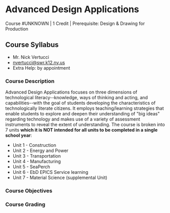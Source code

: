 # Advanced Design Applications
Course #UNKNOWN | 1 Credit | Prerequisite: Design & Drawing for Production

## Course Syllabus

  - Mr. Nick Vertucci
  - nvertucci@swr.k12.ny.us
  - Extra Help: by appointment

### Course Description

Advanced Design Applications focuses on three dimensions of technological literacy--knowledge, ways of thinking and acting, and capabilities--with the goal of students developing the characteristics of technologically literate citizens. It employs teaching/learning strategies that enable students to explore and deepen their understanding of "big ideas" regarding technology and makes use of a variety of assessment instruments to reveal the extent of understanding. The course is broken into 7 units **which it is NOT intended for all units to be completed in a single school year**:

- Unit 1 - Construction
- Unit 2 - Energy and Power
- Unit 3 - Transportation
- Unit 4 - Manufacturing
- Unit 5 - SeaPerch
- Unit 6 - EbD EPICS Service learning
- Unit 7 - Material Science (supplemental Unit)

### Course Objectives

### Course Grading
